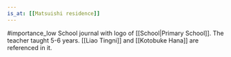 ```yaml
---
is_at: [[Matsuishi residence]]
---
```

#importance_low
School journal with logo of [[School|Primary School]]. The teacher taught 5-6 years. [[Liao Tingni]] and [[Kotobuke Hana]] are referenced in it.